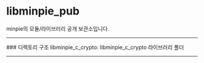 # libminpie_pub
minpie의 모듈/라이브러리 공개 보관소입니다.
<hr>
### 디렉토리 구조
libminpie_c_crypto: libminpie_c_crypto 라이브러리 폴더
<hr>
